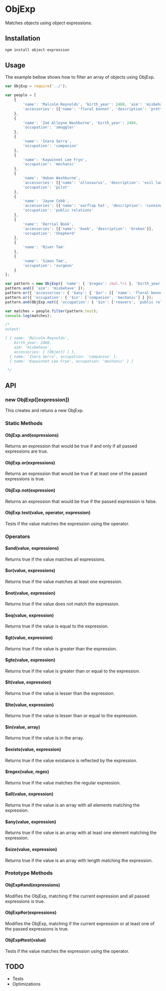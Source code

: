 # ObjExp

Matches objects using object expressions.

## Installation

```javascript
npm install object-expression
```

## Usage

The example bellow shows how to filter an array of objects using ObjExp.

```javascript
var ObjExp = require('../');

var people = [
    {
        'name': 'Malcolm Reynolds', 'birth_year': 2468, 'aim': 'misbehave',
        'accessories': [{'name': 'floral bonnet', 'description': 'pretty'}],
    },
    {
        'name': 'Zoë Alleyne Washburne', 'birth_year': 2484,
        'occupation': 'smuggler'
    },
    {
        'name': 'Inara Serra',
        'occupation': 'companion'
    },
    {
        'name': 'Kaywinnet Lee Frye',
        'occupation': 'mechanic'
    },
    {
        'name': 'Hoban Washburne',
        'accessories': [{'name': 'allosaurus', 'description': 'evil laugh'}],
        'occupation': 'pilot'
    },
    {
        'name': 'Jayne Cobb',
        'accessories': [{'name': 'earflap hat', 'description': 'cunning'}, {'name': 'vera', 'description': 'very favorite gun'}],
        'occupation': 'public relations'
    },
    {
        'name': 'Derrial Book',
        'accessories': [{'name': 'book', 'description': 'broken'}],
        'occupation': 'Shepherd'
    },
    {
        'name': 'River Tam'
    },
    {
        'name': 'Simon Tam',
        'occupation': 'surgeon'
    }
];

var pattern = new ObjExp({ 'name': { '$regex': /mal.*/i }, 'birth_year': { '$gt': 2450, '$lt': 2475 } });
pattern.and({ 'aim': 'misbehave' });
pattern.or({ 'accessories': { '$any': { '$or': [{ 'name': 'floral bonnet' }, { 'name': 'earflap hat' }] } } });
pattern.or({ 'occupation': { '$in': ['companion', 'mechanic'] } });
pattern.and(ObjExp.not({ 'occupation': { '$in': ['reavers', 'public relations'] } }));

var matches = people.filter(pattern.test);
console.log(matches);

/*
output:

[ { name: 'Malcolm Reynolds',
    birth_year: 2468,
    aim: 'misbehave',
    accessories: [ [Object] ] },
  { name: 'Inara Serra', occupation: 'companion' },
  { name: 'Kaywinnet Lee Frye', occupation: 'mechanic' } ]

 */

```

## API

### new ObjExp([expression])

This creates and retuns a new ObjExp.


### Static Methods

#### ObjExp.and(expressions)

Returns an expression that would be true if and only if all passed expressions are true.

#### ObjExp.or(expressions)

Returns an expression that would be true if at least one of the passed expressions is true.

#### ObjExp.not(expression)

Returns an expression that would be true if the passed expression is false.

#### ObjExp.test(value, operator, expression)

Tests if the value matches the expression using the operator.

### Operators

#### $and(value, expressions)

Returns true if the value matches all expressions.

#### $or(value, expressions)

Returns true if the value matches at least one expression.

#### $not(value, expression)

Returns true if the value does not match the expression.

#### $eq(value, expression)

Returns true if the value is equal to the expression.

#### $gt(value, expression)

Returns true if the value is greater than the expression.

#### $gte(value, expression)

Returns true if the value is greater than or equal to the expression.

#### $lt(value, expression)

Returns true if the value is lesser than the expression.

#### $lte(value, expression)

Returns true if the value is lesser than or equal to the expression.

#### $in(value, array)

Returns true if the value is in the array.

#### $exists(value, expression)

Returns true if the value existance is reflected by the expression.

#### $regex(value, regex)

Returns true if the value matches the regular expression.

#### $all(value, expression)

Returns true if the value is an array with all elements matching the expression.

#### $any(value, expression)

Returns true if the value is an array with at least one element matching the expression.

#### $size(value, expression)

Returns true if the value is an array with length matching the expression.


### Prototype Methods

#### ObjExp#and(expressions)

Modifies the ObjExp, matching if the current expression and all passed expressions is true.

#### ObjExp#or(expressions)

Modifies the ObjExp, matching if the current expression or at least one of the passed expressions is true.

#### ObjExp#test(value)

Tests if the value matches the expression using the operator.


## TODO

- Tests
- Optimizations
